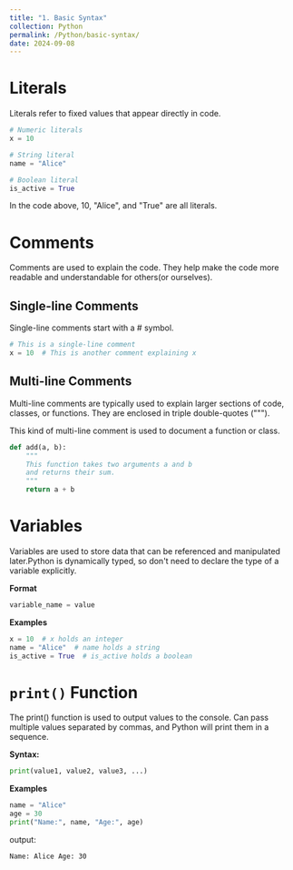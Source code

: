 ```yaml
---
title: "1. Basic Syntax"
collection: Python
permalink: /Python/basic-syntax/
date: 2024-09-08
---
```

# Literals

Literals refer to fixed values that appear directly in code.

```python
# Numeric literals
x = 10  

# String literal
name = "Alice"

# Boolean literal
is_active = True
```
In the code above, 10, "Alice", and "True" are all literals.

# Comments

Comments are used to explain the code. They help make the code more readable and understandable for others(or ourselves).

## Single-line Comments

Single-line comments start with a # symbol.
```python
# This is a single-line comment
x = 10  # This is another comment explaining x
```
## Multi-line Comments

Multi-line comments are typically used to explain larger sections of code, classes, or functions. They are enclosed in triple double-quotes (""").

This kind of multi-line comment is used to document a function or class.

```python
def add(a, b):
    """
    This function takes two arguments a and b
    and returns their sum.
    """
    return a + b
```

# Variables
Variables are used to store data that can be referenced and manipulated later.Python is dynamically typed, so don't need to declare the type of a variable explicitly.

**Format**
```python
variable_name = value
```

**Examples**
```python
x = 10  # x holds an integer
name = "Alice"  # name holds a string
is_active = True  # is_active holds a boolean
```
# `print()` Function

The print() function is used to output values to the console. Can pass multiple values separated by commas, and Python will print them in a sequence.

**Syntax:**
```python
print(value1, value2, value3, ...)
```
**Examples**
```python
name = "Alice"
age = 30
print("Name:", name, "Age:", age)
```
output:
```
Name: Alice Age: 30
```




